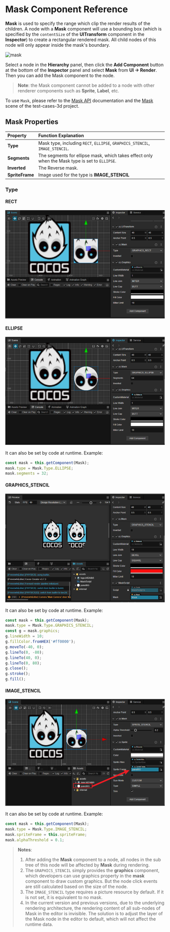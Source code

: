 # Mask Component Reference

__Mask__ is used to specify the range which clip the render results of the children. A node with a __Mask__ component will use a bounding box (which is specified by the `contentSize` of the __UITransform__ component in the __Inspector__) to create a rectangular rendered mask. All child nodes of this node will only appear inside the mask's boundary.

![mask](mask/mask.png)

Select a node in the __Hierarchy__ panel, then click the __Add Component__ button at the bottom of the __Inspector__ panel and select __Mask__ from __UI -> Render__. Then you can add the Mask component to the node.

> __Note__: the Mask component cannot be added to a node with other renderer components such as __Sprite__, __Label__, etc.

To use `Mask`, please refer to the [Mask API](__APIDOC__/en/classes/ui.mask-1.html) documentation and the [Mask](https://github.com/cocos-creator/test-cases-3d/tree/v3.3/assets/cases/ui/08.mask) scene of the test-cases-3d project.

## Mask Properties

| Property | Function Explanation |
| :-------------- | :----------- |
| **Type**           | Mask type, including `RECT`, `ELLIPSE`, `GRAPHICS_STENCIL`, `IMAGE_STENCIL`. |
| **Segments**       | The segments for ellipse mask, which takes effect only when the Mask type is set to `ELLIPSE`.   |
| **Inverted**       | The Reverse mask. |
| **SpriteFrame**       | Image used for the type is **IMAGE_STENCIL**

### Type

#### RECT

![mask](mask/mask-rect.png)

#### ELLIPSE

![mask](mask/mask-ellipse.png)

It can also be set by code at runtime. Example:

```ts
const mask = this.getComponent(Mask);
mask.type = Mask.Type.ELLIPSE;
mask.segments = 32;
```

#### GRAPHICS_STENCIL

![mask](mask/mask-graphics.png)

It can also be set by code at runtime. Example:

```ts
const mask = this.getComponent(Mask);
mask.type = Mask.Type.GRAPHICS_STENCIL;
const g = mask.graphics;
g.lineWidth = 10;
g.fillColor.fromHEX('#ff0000');
g.moveTo(-40, 0);
g.lineTo(0, -80);
g.lineTo(40, 0);
g.lineTo(0, 80);
g.close();
g.stroke();
g.fill();
```

#### IMAGE_STENCIL

![mask](mask/mask-image.png)

It can also be set by code at runtime. Example:

```ts
const mask = this.getComponent(Mask);
mask.type = Mask.Type.IMAGE_STENCIL;
mask.spriteFrame = this.spriteFrame;
mask.alphaThreshold = 0.1;
```

> __Notes__:
> 1. After adding the __Mask__ component to a node, all nodes in the sub tree of this node will be affected by __Mask__ during rendering.
> 2. The `GRAPHICS_STENCIL` simply provides the __graphics__ component, which developers can use graphics property in the __mask__ component to draw custom graphics. But the node click events are still calculated based on the size of the node.
> 3. The `IMAGE_STENCIL` type requires a picture resource by default. If it is not set, it is equivalent to no mask.
> 4. In the current version and previous versions, due to the underlying rendering architecture, the rendering content of all sub-nodes of Mask in the editor is invisible. The solution is to adjust the layer of the Mask node in the editor to default, which will not affect the runtime data.
